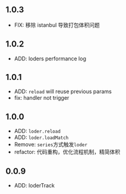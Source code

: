 ## 1.0.3

* FIX: 移除 istanbul 导致打包体积问题

## 1.0.2

* ADD: loders performance log

## 1.0.1

* ADD: `reload` will reuse previous params
* fix: handler not trigger

## 1.0.0

* ADD: `loder.reload`
* ADD: `loder.loadMatch`
* Remove: `series`方式触发`loder`
* refactor: 代码重构，优化流程机制，精简体积

## 0.0.9

* ADD: loderTrack
